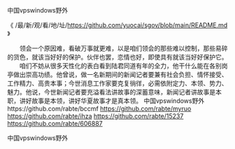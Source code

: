 
中国vpswindows野外




《 /最/新/观/看/地/址/https://github.com/yuocai/sgov/blob/main/README.md 》




　　领会一个原因难，看破万事就更难，以是咱们领会的那些难以控制，那些易碎的货色，就该当好好的保护。伙伴也罢，恋情也好，即使具有就该当好好保护它。
　　咱们不妨从很多天性化的表白看到陆君同道有年的全力，他干什么能在各别岗亭做出崇高功绩。他曾说，做一名新期间的新闻记者要兼有社会负担、情怀接受、工作精力、高贵本事；今世消息工作家要克复徜徉，必需依附定力、本领、势力、魅力。他说，今世新闻记者要充溢看法讲故事的深蓄意味，新闻记者讲故事是本职，讲好故事是本领，讲好华夏故事才是真本领。
中国vpswindows野外https://github.com/rabte/bccmf
https://github.com/rabte/myruo
https://github.com/rabte/ihza
https://github.com/rabte/15237
https://github.com/rabte/606887





中国vpswindows野外
